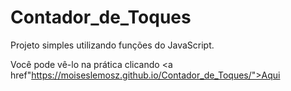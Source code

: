 # Contador_de_Toques

Projeto simples utilizando funções do JavaScript.

Você pode vê-lo na prática clicando <a href"https://moiseslemosz.github.io/Contador_de_Toques/">Aqui</a>
